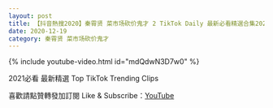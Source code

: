 ```yaml
---
layout: post
title: 【抖音熱搜2020】秦霄贤 菜市场砍价鬼才 2 TikTok Daily 最新必看精選合集2020 12 19
date: 2020-12-19
category: 秦霄贤 菜市场砍价鬼才
---
```


{% include youtube-video.html id="mdQdwN3D7w0" %}

2021必看 最新精選 Top TikTok Trending Clips

喜歡請點贊轉發加訂閱 Like & Subscribe：[YouTube](https://www.youtube.com/channel/UCAoR7VcanIPd04uEq_GIylA/videos)


